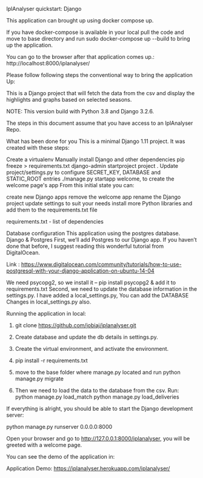 
IplAnalyser quickstart: Django


This application can brought up using docker compose up.

If you have docker-compose is available in your local pull the code and move to base directory and run
sudo docker-compose up --build to bring up the application.

You can go to the browser after that application comes up.: http://localhost:8000/iplanalyser/


Please follow following steps the conventional way to bring the application Up:

This is a Django project that will fetch the data from the csv and display the highlights and graphs based on selected seasons.

NOTE: This version build with Python 3.8 and Django 3.2.6.

The steps in this document assume that you have access to an IplAnalyser Repo.

What has been done for you
This is a minimal Django 1.11 project. It was created with these steps:

Create a virtualenv
Manually install Django and other dependencies
pip freeze > requirements.txt
django-admin startproject project .
Update project/settings.py to configure SECRET_KEY, DATABASE and STATIC_ROOT entries
./manage.py startapp welcome, to create the welcome page's app
From this initial state you can:

create new Django apps
remove the welcome app
rename the Django project
update settings to suit your needs
install more Python libraries and add them to the requirements.txt file


requirements.txt   - list of dependencies

Database configuration
This application using the postgres database. 
Django & Postgres
First, we’ll add Postgres to our Django app. If you haven’t done that before, I suggest reading this wonderful tutorial from DigitalOcean.

Link : https://www.digitalocean.com/community/tutorials/how-to-use-postgresql-with-your-django-application-on-ubuntu-14-04

We need psycopg2, so we install it – pip install psycopg2 & add it to requirements.txt
Second, we need to update the database information in the settings.py. I have added a local_settings.py, You can add the DATABASE Changes in local_settings.py also.


Running the application in local:


1. git clone https://github.com/jobiaj/iplanalyser.git

2. Create database and update the db details in settings.py.

3. Create the virtual environment, and activate the environment.

4. pip install -r requirements.txt

5. move to the base folder where manage.py located and run python manage.py migrate

6. Then we need to load the data to the database from the csv. 
Run:
python manage.py load_match
python manage.py load_deliveries


If everything is alright, you should be able to start the Django development server:

python manage.py runserver 0.0.0.0:8000

Open your browser and go to http://127.0.0.1:8000/iplanalyser, you will be greeted with a welcome page.


You can see the demo of the application in:

Application Demo: https://iplanalyser.herokuapp.com/iplanalyser/
